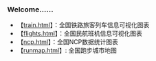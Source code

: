 ### Welcome......

* 【[train.html][1]】：全国铁路旅客列车信息可视化图表
* 【[flights.html][2]】：全国民航班机信息可视化图表
* 【[ncp.html][3]】：全国NCP数据统计图表
* 【[runmap.html][4]】: 全国跑步城市地图

[1]:https://pooobaby.github.io/train.html
[2]:https://pooobaby.github.io/flights.html
[3]:https://pooobaby.github.io/ncp.html
[4]:https://maplab.amap.com/share/mapv/858f6e0d8d306518ed28895104cf1da8
